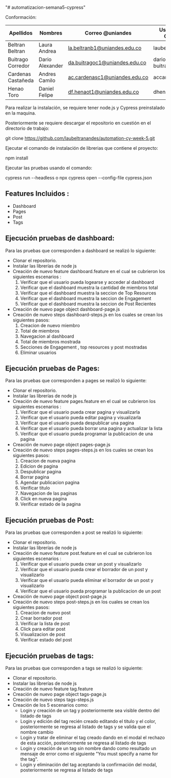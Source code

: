 "# automatizacion-semana5-cypress" 

Conformación:

| Apellidos | Nombres | Correo @uniandes | Usuario de GitHub |
| --------- | ------- | ---------------- | ----------------- |
| Beltran Beltran | Laura Andrea | la.beltranb1@uniandes.edu.co |  laubeltranandes |
| Buitrago Corredor | Dario Alexander | da.buitragoc1@uniandes.edu.co |  dario-buitrago-andes |
| Cardenas Castañeda | Andres Camilo | ac.cardenasc1@uniandes.edu.co | accardenasc1 |
| Henao Toro | Daniel Felipe | df.henaot1@uniandes.edu.co | dhenaotoro |

Para realizar la instalación, se requiere tener node.js y Cypress preinstalado en la maquina.

Posteriormente se requiere descargar el repositorio en cuestión en el directorio de trabajo: 

git clone  https://github.com/laubeltranandes/automation-cy-week-5.git

Ejecutar el comando de instalación de librerias que contiene el proyecto:

npm install

Ejecutar las pruebas usando el comando:

cypress run --headless o npx cypress open --config-file cypress.json

<H2><b>Features Incluidos : </b></H2>
<ul>
 <li>Dashboard</li>
 <li>Pages</li>
  <li>Post</li>
  <li>Tags</li>
</ul>


<H2><b>Ejecución pruebas de dashboard:</b></H2>
Para las pruebas que corresponden a dashboard se realizó lo siguiente:
<ul>
 <li> Clonar el repositorio. </li>
 <li> Instalar las librerías de node js </li>
 <li> Creación de nuevo feature dashboard.feature en el cual se cubrieron los siguientes escenarios : 
  <ol>
   <li>Verificar que el usuario pueda logearse y acceder al dashboard</li>
   <li>Verificar que el dashboard muestra la cantidad de miembros total</li>
   <li>Verificar que el dashboard muestra la seccion de Top Resources</li>
   <li>Verificar que el dashboard muestra la seccion de Engagement</li>
   <li>Verificar que el dashboard muestra la seccion de Post Recientes</li>
  </ol>
 </li>
 <li> Creación de nuevo page object dashboard-page.js </li>
 <li> Creación de nuevo steps dashboard-steps.js en los cuales se crean los siguientes pasos: 
    <ol>
     <li>Creacion de nuevo miembro</li>
     <li>Total de miembros </li>
     <li>Navegacion al dashboard</li>
     <li>Total de miembros mostrada </li>
     <li>Secciones de Engagement , top resources y post mostradas</li>
     <li>Eliminar usuarios </li>
  </ol>
 </li>
 </ul>

<H2><b>Ejecución pruebas de Pages:</b></H2>
Para las pruebas que corresponden a pages se realizó lo siguiente:
<ul>
 <li> Clonar el repositorio. </li>
 <li> Instalar las librerías de node js </li>
 <li> Creación de nuevo feature pages.feature en el cual se cubrieron los siguientes escenarios : 
  <ol>
   <li>Verificar que el usuario pueda crear pagina y visualizarla</li>
   <li>Verificar que el usuario pueda editar pagina y visualizarla</li>
   <li>Verificar que el usuario pueda despublicar una pagina</li>
   <li>Verificar que el usuario pueda borrar una pagina y actualizar la lista</li>
   <li>Verificar que el usuario pueda programar la publicacion de una pagina</li>
  </ol>
 </li>
 <li> Creación de nuevo page object pages-page.js </li>
 <li> Creación de nuevo steps pages-steps.js en los cuales se crean los siguientes pasos: 
    <ol>
     <li>Creacion de nueva pagina</li>
     <li>Edicion de pagina </li>
     <li>Despublicar pagina</li>
     <li>Borrar pagina</li>
     <li>Agendar publicacion pagina</li>
     <li>Verificar titulo</li>
      <li>Navegacion de las paginas</li>
      <li>Click en nueva pagina</li>
      <li>Verificar estado de la pagina</li>
  </ol>
 </li>
 </ul>

<H2><b>Ejecución pruebas de Post:</b></H2>
Para las pruebas que corresponden a post se realizó lo siguiente:
<ul>
 <li> Clonar el repositorio. </li>
 <li> Instalar las librerías de node js </li>
 <li> Creación de nuevo feature post.feature en el cual se cubrieron los siguientes escenarios : 
  <ol>
   <li>Verificar que el usuario pueda crear un post y visualizarlo</li>
   <li>Verificar que el usuario pueda crear el borrador de un post y visualizarlo</li>
   <li>Verificar que el usuario pueda eliminar el borrador de un post y visualizarlo</li>
   <li>Verificar que el usuario pueda programar la publicacion de un post</li>
  </ol>
 </li>
 <li> Creación de nuevo page object post-page.js </li>
 <li> Creación de nuevo steps post-steps.js en los cuales se crean los siguientes pasos: 
    <ol>
     <li>Creacion de nuevo post </li>
     <li>Crear borrador post </li>
     <li>Verificar la lista de post</li>
     <li>Click para editar post</li>
     <li>Visualizacion de post</li>
      <li>Verificar estado del post</li>
  </ol>
 </li>
 </ul>


<H2><b>Ejecución pruebas de tags:</b></H2>
Para las pruebas que corresponden a tags se realizó lo siguiente:
<ul>
 <li> Clonar el repositorio. </li>
 <li> Instalar las librerías de node js </li>
 <li> Creación de nuevo feature tag.feature </li>
 <li> Creación de nuevo page object tags-page.js </li>
 <li> Creación de nuevo steps tags-steps.js </li>
 <li> Creación de los 5 escenarios como: 
      <ul><li> Login y creación de un tag y posteriormente sea visible dentro del listado de tags </li>
          <li> Login y edición del tag recién creado editando el titulo y el color, posteriormente se regresa al listado de tags y se valida que el nombre cambio </li>
          <li> Login y tratar de eliminar el tag creado dando en el modal el rechazo de esta acción, posteriormente se regresa al listado de tags </li>
          <li> Login y creación de un tag sin nombre dando como resultado un mensaje de error como el siguiente "You must specify a name for the tag". </li>
          <li> Login y eliminación del tag aceptando la confirmación del modal, posteriormente se regresa al listado de tags </li>
      </ul>
  </li>
 </ul>
 
